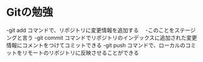 # Gitの勉強

-git add コマンドで、リポジトリに変更情報を追加する
　-このことをステージングと言う
-git commit コマンドでリポジトリのインデックスに追加された変更情報にコメントをつけてコミットできる
-git push コマンドで、ローカルのコミットをリモートのリポジトリに反映させることができる
